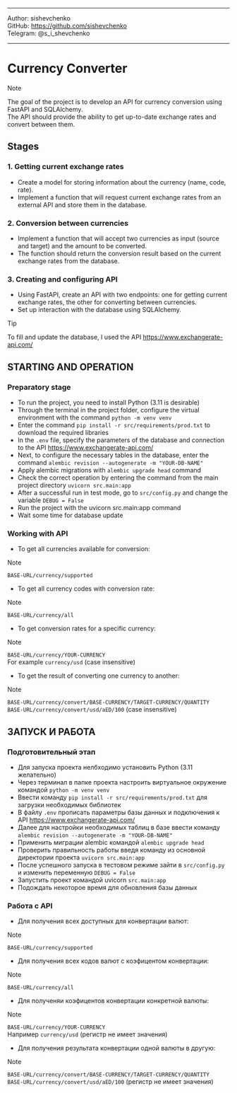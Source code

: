 ***
Author: sishevchenko  
GitHub: https://github.com/sishevchenko  
Telegram: @s_i_shevchenko  
***

# Currency Converter
> [!NOTE]  
> The goal of the project is to develop an API for currency conversion using FastAPI and SQLAlchemy.  
> The API should provide the ability to get up-to-date exchange rates and convert between them.  

## Stages
### 1. Getting current exchange rates
- Create a model for storing information about the currency (name, code, rate).  
- Implement a function that will request current exchange rates from an external API and store them in the database.  

### 2. Conversion between currencies
- Implement a function that will accept two currencies as input (source and target) and the amount to be converted.  
- The function should return the conversion result based on the current exchange rates from the database.  

### 3. Creating and configuring API
- Using FastAPI, create an API with two endpoints: one for getting current exchange rates, the other for converting between currencies.  
- Set up interaction with the database using SQLAlchemy.  

> [!TIP]  
> To fill and update the database, I used the API https://www.exchangerate-api.com/  


## STARTING AND OPERATION
### Preparatory stage
- To run the project, you need to install Python (3.11 is desirable)  
- Through the terminal in the project folder, configure the virtual environment with the command `python -m venv venv`  
- Enter the command `pip install -r src/requirements/prod.txt` to download the required libraries  
- In the `.env` file, specify the parameters of the database and connection to the API https://www.exchangerate-api.com/  
- Next, to configure the necessary tables in the database, enter the command `alembic revision --autogenerate -m "YOUR-DB-NAME"`  
- Apply alembic migrations with `alembic upgrade head` command  
- Check the correct operation by entering the command from the main project directory `uvicorn src.main:app`  
- After a successful run in test mode, go to `src/config.py` and change the variable `DEBUG = False`  
- Run the project with the uvicorn src.main:app command  
- Wait some time for database update  

### Working with API
- To get all currencies available for conversion:  
> [!NOTE]  
> `BASE-URL/currency/supported`  
- To get all currency codes with conversion rate:  
> [!NOTE]  
> `BASE-URL/currency/all`  
- To get conversion rates for a specific currency:  
> [!NOTE]  
> `BASE-URL/currency/YOUR-CURRENCY`  
> For example `currency/usd` (case insensitive)  
- To get the result of converting one currency to another:  
> [!NOTE]  
> `BASE-URL/currency/convert/BASE-CURRENCY/TARGET-CURRENCY/QUANTITY`  
> `BASE-URL/currency/convert/usd/aED/100` (case insensitive)  


## ЗАПУСК И РАБОТА
### Подготовительный этап
- Для запуска проекта нелбходимо установить Python (3.11 желательно)
- Через терминал в папке проекта настроить виртуальное окружение командой `python -m venv venv`
- Ввести команду `pip install -r src/requirements/prod.txt` для загрузки необходимых библиотек
- В файлу `.env` прописать параметры базы данных и подключения к API https://www.exchangerate-api.com/
- Далее для настройки необходимых таблиц в базе ввести команду `alembic revision --autogenerate -m "YOUR-DB-NAME"`
- Применить миграции alembic командой `alembic upgrade head`
- Проверить правильность работы введя команду из основной директории проекта `uvicorn src.main:app`
- После успешного запуска в тестовом режиме зайти в `src/config.py` и изменить переменную `DEBUG = False`
- Запустить проект командой uvicorn `src.main:app`
- Подождать некоторое время для обновления базы данных

### Работа с API
- Для получения всех доступных для конвертации валют:  
> [!NOTE]  
> `BASE-URL/currency/supported`  
- Для получения всех кодов валют с коэфицентом конвертации:  
> [!NOTE]  
> `BASE-URL/currency/all`  
- Для полученяи коэфицентов конвертации конкретной валюты:  
> [!NOTE]  
> `BASE-URL/currency/YOUR-CURRENCY`  
> Например `currency/usd` (регистр не имеет значения)  
- Для получения результата конвертации одной валюты в другую:  
> [!NOTE]  
> `BASE-URL/currency/convert/BASE-CURRENCY/TARGET-CURRENCY/QUANTITY`  
> `BASE-URL/currency/convert/usd/aED/100` (регистр не имеет значения)  
